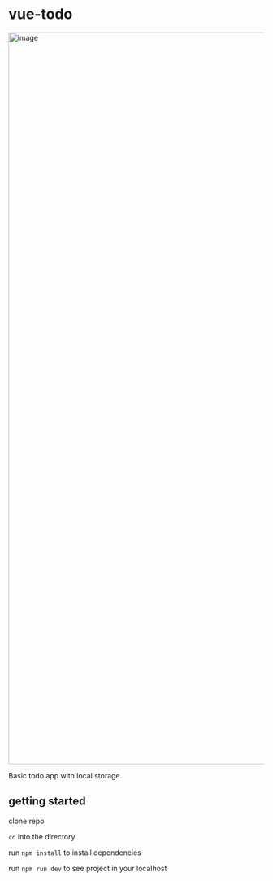 # vue-todo

<img width="1438" alt="image" src="https://github.com/user-attachments/assets/56e9fb2f-4506-45a6-814c-71ce87324772" />

Basic todo app with local storage

## getting started

clone repo

`cd` into the directory

run `npm install` to install dependencies

run `npm run dev` to see project in your localhost
